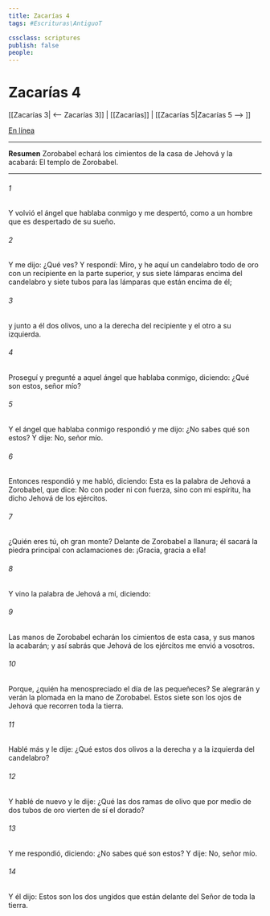 ```yaml
---
title: Zacarías 4
tags: #Escrituras\AntiguoT

cssclass: scriptures
publish: false
people:
---
```


# Zacarías 4
[[Zacarías 3| <-- Zacarías 3]] | [[Zacarías]] | [[Zacarías 5|Zacarías 5 --> ]]

[En línea](https://churchofjesuschrist.org/study/scriptures/ot/zech/4?lang=spa)

---
__Resumen__
Zorobabel echará los cimientos de la casa de Jehová y la acabará: El templo de Zorobabel.

---
###### 1 
Y volvió el ángel que hablaba conmigo y me despertó, como a un hombre que es despertado de su sueño.

###### 2 
Y me dijo: ¿Qué ves? Y respondí: Miro, y he aquí un candelabro todo de oro con un recipiente en la parte superior, y sus siete lámparas encima del candelabro y siete tubos para las lámparas que están encima de él;

###### 3 
y junto a él dos olivos, uno a la derecha del recipiente y el otro a su izquierda.

###### 4 
Proseguí y pregunté a aquel ángel que hablaba conmigo, diciendo: ¿Qué son estos, señor mío?

###### 5 
Y el ángel que hablaba conmigo respondió y me dijo: ¿No sabes qué son estos? Y dije: No, señor mío.

###### 6 
Entonces respondió y me habló, diciendo: Esta es la palabra de Jehová a Zorobabel, que dice: No con poder ni con fuerza, sino con mi espíritu, ha dicho Jehová de los ejércitos.

###### 7 
¿Quién eres tú, oh gran monte? Delante de Zorobabel  a llanura; él sacará la piedra principal con aclamaciones de: ¡Gracia, gracia a ella!

###### 8 
Y vino la palabra de Jehová a mí, diciendo:

###### 9 
Las manos de Zorobabel echarán los cimientos de esta casa, y sus manos la acabarán; y así sabrás que Jehová de los ejércitos me envió a vosotros.

###### 10 
Porque, ¿quién ha menospreciado el día de las pequeñeces? Se alegrarán y verán la plomada en la mano de Zorobabel. Estos siete son los ojos de Jehová que recorren toda la tierra.

###### 11 
Hablé más y le dije: ¿Qué  estos dos olivos a la derecha y a la izquierda del candelabro?

###### 12 
Y hablé de nuevo y le dije: ¿Qué  las dos ramas de olivo que por medio de dos tubos de oro vierten de sí el  dorado?

###### 13 
Y me respondió, diciendo: ¿No sabes qué son estos? Y dije: No, señor mío.

###### 14 
Y él dijo: Estos son los dos ungidos que están delante del Señor de toda la tierra.

